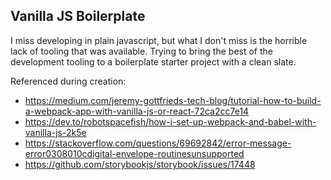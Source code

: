 Vanilla JS Boilerplate
---

I miss developing in plain javascript, but what I don't miss is the horrible lack of tooling that was available.  Trying to bring the best of the development tooling to a boilerplate starter project with a clean slate. 




Referenced during creation:
- https://medium.com/jeremy-gottfrieds-tech-blog/tutorial-how-to-build-a-webpack-app-with-vanilla-js-or-react-72ca2cc7e14
- https://dev.to/robotspacefish/how-i-set-up-webpack-and-babel-with-vanilla-js-2k5e
- https://stackoverflow.com/questions/69692842/error-message-error0308010cdigital-envelope-routinesunsupported
- https://github.com/storybookjs/storybook/issues/17448